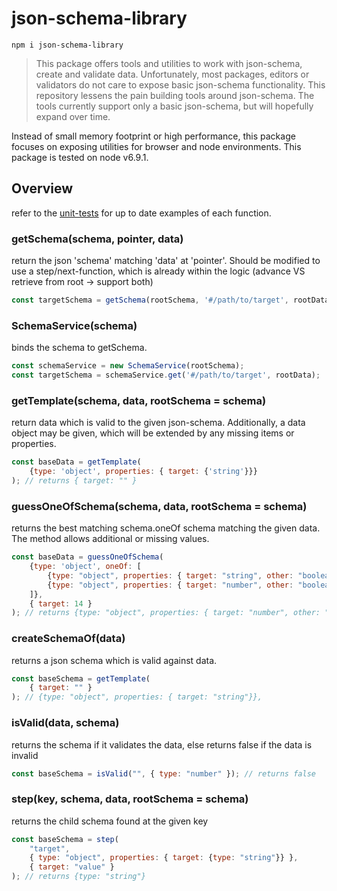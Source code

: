 # json-schema-library

`npm i json-schema-library`

> This package offers tools and utilities to work with json-schema, create and validate data. Unfortunately, most
> packages, editors or validators do not care to expose basic json-schema functionality. This repository
> lessens the pain building tools around json-schema. The tools currently support only a basic json-schema, but
> will hopefully expand over time.

Instead of small memory footprint or high performance, this package focuses on exposing utilities for browser and node
environments. This package is tested on node v6.9.1.


## Overview

refer to the [unit-tests](./test/unit/) for up to date examples of each function.

### getSchema(schema, pointer, data)

return the json 'schema' matching 'data' at 'pointer'. Should be modified to use a step/next-function, which is already
within the logic (advance VS retrieve from root -> support both)

```js
const targetSchema = getSchema(rootSchema, '#/path/to/target', rootData);
```


### SchemaService(schema)

binds the schema to getSchema.

```js
const schemaService = new SchemaService(rootSchema);
const targetSchema = schemaService.get('#/path/to/target', rootData);
```


### getTemplate(schema, data, rootSchema = schema)

return data which is valid to the given json-schema. Additionally, a data object may be given, which will be
extended by any missing items or properties.

```js
const baseData = getTemplate(
    {type: 'object', properties: { target: {'string'}}}
); // returns { target: "" }
```


### guessOneOfSchema(schema, data, rootSchema = schema)

returns the best matching schema.oneOf schema matching the given data. The method allows additional or missing values.

```js
const baseData = guessOneOfSchema(
    {type: 'object', oneOf: [
        {type: "object", properties: { target: "string", other: "boolean"}},
        {type: "object", properties: { target: "number", other: "boolean"}}
    ]},
    { target: 14 }
); // returns {type: "object", properties: { target: "number", other: "boolean"}}
```


### createSchemaOf(data)

returns a json schema which is valid against data.

```js
const baseSchema = getTemplate(
    { target: "" }
); // {type: "object", properties: { target: "string"}},
```


### isValid(data, schema)

returns the schema if it validates the data, else returns false if the data is invalid

```js
const baseSchema = isValid("", { type: "number" }); // returns false
```

### step(key, schema, data, rootSchema = schema)

returns the child schema found at the given key

```js
const baseSchema = step(
    "target", 
    { type: "object", properties: { target: {type: "string"}} },
    { target: "value" }
); // returns {type: "string"}
```



